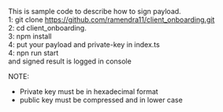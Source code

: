 This is sample code to describe how to sign payload.<br />
  1: git clone https://github.com/ramendra11/client_onboarding.git <br />
  2: cd client_onboarding. <br />
  3: npm install <br />
  4: put your payload and private-key in index.ts <br />
  4: npn run start <br />
and signed result is logged in console <br />


NOTE: 
* Private key must be in hexadecimal format <br />
* public key must be compressed and in lower case <br />


